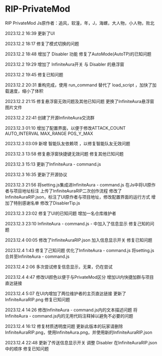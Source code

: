# RIP-PrivateMod
RIP PrivateMod
Js原作者：追风，软潼，年，J，海螺，大人物，小人物，败北

2023.12.2 16:39
更新了UI

2023.12.2 18:17
修复了模式切换的问题

2023.12.2 18:48
增加了 Disabler 功能
修复了AutoMode(AutoTP)的已知问题

2023.12.2 19:29
增加了 InfiniteAura开关 与 Disabler 的悬浮窗

2023.12.2 19:45
修复已知问题

2023.12.2 20:31
重构完成，使用 run_command 替代了 load_script ，加快了加载速度，缩小了体积

2023.12.2 21:15
修复悬浮窗无效问题及其他已知问题
更换了InfiniteAura悬浮窗图片文件

2023.12.2 22:41
创建了开源InfiniteAura交流群

2023.12.3 01:10
增加了配置界面，以便于修改ATTACK_COUNT AUTO_INTERVAL MAX_RANGE POS_Y_MAX

2023.12.3 03:09
新增 智能队友依赖项 ，以修复智能队友无效问题

2023.12.3 13:58
修复悬浮窗快捷键无效问题
修复其他已知问题

2023.12.3 15:13
更新了InfiniteAura - command.js

2023.12.3 16:35
更新了开源协议

2023.12.3 21:56
将setting.js集成进InfiniteAura - command.js
在Js中将UI原作者与项目地址标注
上传了InfiniteAuraRIP二次创作流程
修改了InfiniteAuraRIP.json，标注了UI原作者与项目地址，修改配置界面的运行方式
增加了特别感谢名单
修改了DisablerTip.js

2023.12.3 23:02
修复了UI的已知问题
增加一名仓库维护者

2023.12.3 23:10
InfiniteAura - command.js - 中加入了信息显示
修复己知的问题

2023.12.4 00:05
修改了InfiniteAuraRIP.json
加入信息显示开关
修复已知问题

2023.12.4 1:43
修复了己知问题
优化了InfiniteAura - command.js
将setting.js合并至InfiniteAura - command.js

2023.12.4 2:06
多次尝试修复信息显示，无果，仍在尝试

2023.12.4 4:47
修改UI颜色以便于与PrivateMod区分
增加UI内快捷加群与项目直达链接

2023.12.4 5:07
在UI内增加了两位维护者的主页直达链接
更新了InfiniteAuraRIP.png
修复已知问题

2023.12.4 14:26
修改InfiniteAura - command.js内的文本描述问题
将InfiniteAura - command.js内的无用代码注释掉以避免不必要的问题

2023.12.4 16:12
修复材质透明度问题
更新此版本的玩家请删除InfiniteAuraRIP.png，使用InfiniteAura.png，并使用新的InfiniteAuraRIP.json

2023.12.4 22:48
更新了传送信息显示开关
调整 Disabler 在InfiniteAuraRIP.json中的顺序
修复已知问题
